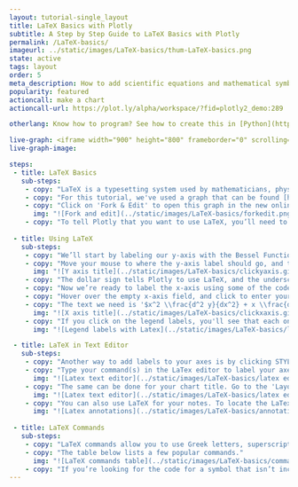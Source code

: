 ```yaml
---
layout: tutorial-single_layout
title: LaTeX Basics with Plotly
subtitle: A Step by Step Guide to LaTeX Basics with Plotly
permalink: /LaTeX-basics/
imageurl: ../static/images/LaTeX-basics/thum-LaTeX-basics.png
state: active
tags: layout
order: 5
meta_description: How to add scientific equations and mathematical symbols to your graph with LaTeX using the Plotly online visualization tool.
popularity: featured
actioncall: make a chart
actioncall-url: https://plot.ly/alpha/workspace/?fid=plotly2_demo:289

otherlang: Know how to program? See how to create this in [Python](https://plot.ly/python/LaTeX/) or [R](https://plot.ly/r/LaTeX/).

live-graph: <iframe width="900" height="800" frameborder="0" scrolling="no" src="https://plot.ly/~plotly2_demo/289.embed"></iframe>
live-graph-image:

steps:
 - title: LaTeX Basics
   sub-steps:
    - copy: "LaTeX is a typesetting system used by mathematicians, physicists, computer scientists, economists, and others. If you want to include mathematical symbols, superscripts, subscripts, or equations in your Plotly graph, LaTeX is a great choice. In this tutorial, we’ll show you the basics of integrating these features."
    - copy: "For this tutorial, we've used a graph that can be found [here](https://plot.ly/~plotly2_demo/291). This is a version of the Bessel function graph you see above, with the axes labels deleted. By the end, we'll have reproduced the same annotations."
    - copy: "Click on 'Fork & Edit' to open this graph in the new online [workspace](https://plot.ly/create)."
      img: "![Fork and edit](../static/images/LaTeX-basics/forkedit.png)"
    - copy: "To tell Plotly that you want to use LaTeX, you’ll need to put a dollar sign ($) on both sides of the text you enter. For example, to get the [LaTeX logo](https://upload.wikimedia.org/wikipedia/commons/9/92/LaTeX_logo.svg), you have to type 'LaTeX' as '$LaTeX$'. We’ll show you many more examples below."
    
 - title: Using LaTeX
   sub-steps:
    - copy: "We’ll start by labeling our y-axis with the Bessel Function equation." 
    - copy: "Move your mouse to where the y-axis label should go, and the 'Click to enter y axis' title will appear. Type or copy-and-paste '$J_\*ν*(X)$' and press the enter key. You've just labeled your y-axis using LaTeX."
      img: "![Y axis title](../static/images/LaTeX-basics/clickyaxis.gif)"
    - copy: "The dollar sign tells Plotly to use LaTeX, and the underscore symbol (_) tells LaTeX to make the '*ν*' part of the code appear as a subscript."
    - copy: "Now we’re ready to label the x-axis using some of the code featured in the table at the [end](http://help.plot.ly/LaTeX-basics/#step-4-latex-commands) of the page."
    - copy: "Hover over the empty x-axis field, and click to enter your label." 
    - copy: "The text we need is '$x^2 \\frac{d^2 y}{dx^2} + x \\frac{dy}{dx} + (x^2 - \\nu^2)y = 0$' (feel free to copy and paste). Press the enter key to see the x-axis label with LaTeX."                        
      img: "![X axis title](../static/images/LaTeX-basics/clickxaxis.gif)" 
    - copy: "If you click on the legend labels, you'll see that each one has LaTeX integrated."
      img: "![Legend labels with Latex](../static/images/LaTeX-basics/legend latex.png)"

 - title: LaTeX in Text Editor
   sub-steps:
    - copy: "Another way to add labels to your axes is by clicking STYLE on the left-hand side of the workspace, then 'Axes'. The 'Titles' tab in this section displays two options: the rich text editor and LaTeX editor." 
    - copy: "Type your command(s) in the LaTex editor to label your axes."
      img: "![Latex text editor](../static/images/LaTeX-basics/latex editor axes.png)"
    - copy: "The same can be done for your chart title. Go to the 'Layout' section under STYLE, click on 'Title and Fonts' and enter your command(s) in the LaTeX editor, as shown below."
      img: "![Latex text editor](../static/images/LaTeX-basics/latex editor.gif)" 
    - copy: "You can also use LaTeX for your notes. To locate the LaTex editor for your annotations, go to STYLE, then 'Notes'. Click on the blue '+ Annotation' button at the top of the panel and choose any from the dropdown menu. To learn more about annotations, visit [this](http://help.plot.ly/how-to-add-annotations/) page."
      img: "![Latex annotations](../static/images/LaTeX-basics/annotations latex.png)" 
    
 - title: LaTeX Commands
   sub-steps:
    - copy: "LaTeX commands allow you to use Greek letters, superscripts, subscripts, and fractions."
    - copy: "The table below lists a few popular commands."
      img: "![LaTeX commands table](../static/images/LaTeX-basics/commands table.png)"
    - copy: "If you’re looking for the code for a symbol that isn’t included below, we like [Detexify](http://detexify.kirelabs.org/classify.html). You can draw the symbol you're looking for, and a list of code possibilities is generated."
---    
```

